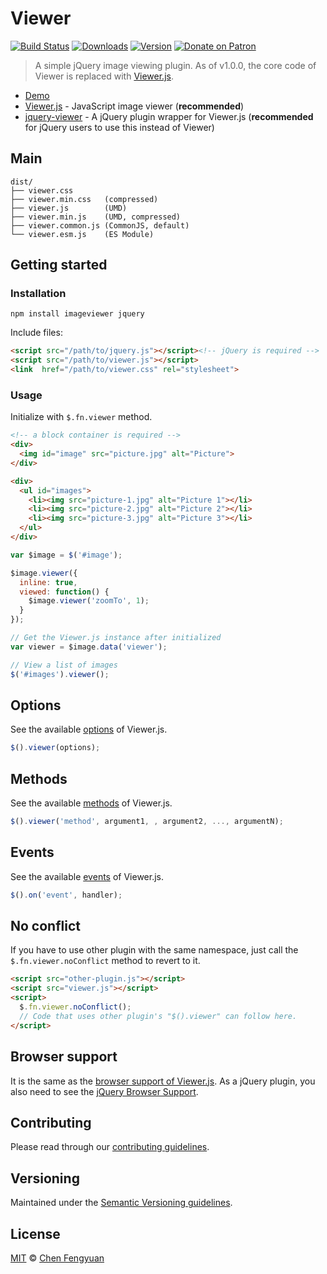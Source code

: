 # Viewer

[![Build Status](https://travis-ci.org/fengyuanchen/viewer.svg)](https://travis-ci.org/fengyuanchen/viewer) [![Downloads](https://img.shields.io/npm/dm/imageviewer.svg)](https://www.npmjs.com/package/imageviewer) [![Version](https://img.shields.io/npm/v/imageviewer.svg)](https://www.npmjs.com/package/imageviewer) [![Donate on Patron](https://img.shields.io/badge/donate-on%20patron-fa7664.svg)](https://www.patreon.com/chenfengyuan)

> A simple jQuery image viewing plugin. As of v1.0.0, the core code of Viewer is replaced with [Viewer.js](https://github.com/fengyuanchen/viewerjs).

- [Demo](https://fengyuanchen.github.io/viewer)
- [Viewer.js](https://github.com/fengyuanchen/viewerjs) - JavaScript image viewer (**recommended**)
- [jquery-viewer](https://github.com/fengyuanchen/jquery-viewer) - A jQuery plugin wrapper for Viewer.js (**recommended** for jQuery users to use this instead of Viewer)

## Main

```text
dist/
├── viewer.css
├── viewer.min.css   (compressed)
├── viewer.js        (UMD)
├── viewer.min.js    (UMD, compressed)
├── viewer.common.js (CommonJS, default)
└── viewer.esm.js    (ES Module)
```

## Getting started

### Installation

```shell
npm install imageviewer jquery
```

Include files:

```html
<script src="/path/to/jquery.js"></script><!-- jQuery is required -->
<script src="/path/to/viewer.js"></script>
<link  href="/path/to/viewer.css" rel="stylesheet">
```

### Usage

Initialize with `$.fn.viewer` method.

```html
<!-- a block container is required -->
<div>
  <img id="image" src="picture.jpg" alt="Picture">
</div>

<div>
  <ul id="images">
    <li><img src="picture-1.jpg" alt="Picture 1"></li>
    <li><img src="picture-2.jpg" alt="Picture 2"></li>
    <li><img src="picture-3.jpg" alt="Picture 3"></li>
  </ul>
</div>
```

```js
var $image = $('#image');

$image.viewer({
  inline: true,
  viewed: function() {
    $image.viewer('zoomTo', 1);
  }
});

// Get the Viewer.js instance after initialized
var viewer = $image.data('viewer');

// View a list of images
$('#images').viewer();
```

## Options

See the available [options](https://github.com/fengyuanchen/viewerjs#options) of Viewer.js.

```js
$().viewer(options);
```

## Methods

See the available [methods](https://github.com/fengyuanchen/viewerjs#methods) of Viewer.js.

```js
$().viewer('method', argument1, , argument2, ..., argumentN);
```

## Events

See the available [events](https://github.com/fengyuanchen/viewerjs#events) of Viewer.js.

```js
$().on('event', handler);
```

## No conflict

If you have to use other plugin with the same namespace, just call the `$.fn.viewer.noConflict` method to revert to it.

```html
<script src="other-plugin.js"></script>
<script src="viewer.js"></script>
<script>
  $.fn.viewer.noConflict();
  // Code that uses other plugin's "$().viewer" can follow here.
</script>
```

## Browser support

It is the same as the [browser support of Viewer.js](https://github.com/fengyuanchen/viewerjs#browser-support). As a jQuery plugin, you also need to see the [jQuery Browser Support](http://jquery.com/browser-support/).

## Contributing

Please read through our [contributing guidelines](.github/CONTRIBUTING.md).

## Versioning

Maintained under the [Semantic Versioning guidelines](https://semver.org/).

## License

[MIT](https://opensource.org/licenses/MIT) © [Chen Fengyuan](https://chenfengyuan.com)
